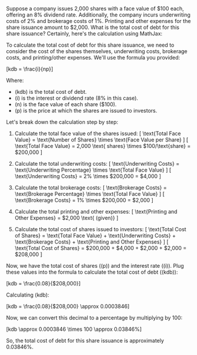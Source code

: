 Suppose a company issues 2,000 shares with a face value of $100 each, offering an 8% dividend rate. Additionally, the company incurs underwriting costs of 2% and brokerage costs of 1%. Printing and other expenses for the share issuance amount to $2,000. What is the total cost of debt for this share issuance?
Certainly, here's the calculation using MathJax:

To calculate the total cost of debt for this share issuance, we need to consider the cost of the shares themselves, underwriting costs, brokerage costs, and printing/other expenses. We'll use the formula you provided:

\[kdb = \frac{i}{np}\]

Where:
- \(kdb\) is the total cost of debt.
- \(i\) is the interest or dividend rate (8% in this case).
- \(n\) is the face value of each share (\$100).
- \(p\) is the price at which the shares are issued to investors.

Let's break down the calculation step by step:

1. Calculate the total face value of the shares issued:
   \[ \text{Total Face Value} = \text{Number of Shares} \times \text{Face Value per Share} \]
   \[ \text{Total Face Value} = 2,000 \text{ shares} \times \$100/\text{share} = \$200,000 \]

2. Calculate the total underwriting costs:
   \[ \text{Underwriting Costs} = \text{Underwriting Percentage} \times \text{Total Face Value} \]
   \[ \text{Underwriting Costs} = 2\% \times \$200,000 = \$4,000 \]

3. Calculate the total brokerage costs:
   \[ \text{Brokerage Costs} = \text{Brokerage Percentage} \times \text{Total Face Value} \]
   \[ \text{Brokerage Costs} = 1\% \times \$200,000 = \$2,000 \]

4. Calculate the total printing and other expenses:
   \[ \text{Printing and Other Expenses} = \$2,000 \text{ (given)} \]

5. Calculate the total cost of shares issued to investors:
   \[ \text{Total Cost of Shares} = \text{Total Face Value} + \text{Underwriting Costs} + \text{Brokerage Costs} + \text{Printing and Other Expenses} \]
   \[ \text{Total Cost of Shares} = \$200,000 + \$4,000 + \$2,000 + \$2,000 = \$208,000 \]

Now, we have the total cost of shares (\(p\)) and the interest rate (\(i\)). Plug these values into the formula to calculate the total cost of debt (\(kdb\)):

\[kdb = \frac{0.08}{\$208,000}\]

Calculating \(kdb\):

\[kdb = \frac{0.08}{\$208,000} \approx 0.0003846\]

Now, we can convert this decimal to a percentage by multiplying by 100:

\[kdb \approx 0.0003846 \times 100 \approx 0.03846\%\]

So, the total cost of debt for this share issuance is approximately 0.03846%.